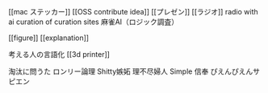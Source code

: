 [[mac ステッカー]]
[[OSS contribute idea]]
[[プレゼン]]
[[ラジオ]]
radio with ai
curation of curation sites
麻雀AI（ロジック調査）

[[figure]]
[[explanation]]

考える人の言語化
[[3d printer]]

淘汰に問うた
ロンリー論理
Shitty嫉妬
理不尽婦人
Simple 信奉
ぴえんぴえんサピエン